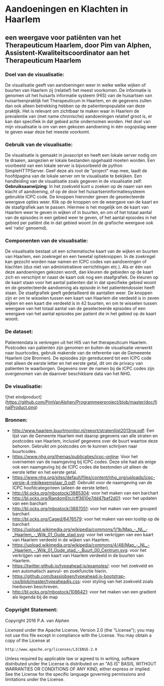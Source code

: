 # Aandoeningen en Klachten in Haarlem
## een weergave voor patiënten van het Therapeuticum Haarlem, door Pim van Alphen, Assistent-Kwaliteitscoordinator aan het Therapeuticum Haarlem

### Doel van de visualisatie:
De visualisatie geeft van aandoeningen weer in welke welke wijken of buurten van Haarlem zij (relatief) het meest voorkomen. De informatie is genomen uit het huisarts informatie systeem (HIS) van de huisartsen van huisartsenpraktijk het Therapeuticum in Haarlem, en de gegevens zullen dan ook alleen betrekking hebben op de patientenpopulatie van deze praktijk. Het is relevant om zichtbaar te maken waar in Haarlem de prevalentie van (met name chronische) aandoeningen relatief groot is, er kan dan specifiek in dat gebied actie ondernomen worden. Het doel van mijn visualisatie is om van een gekozen aandoening in één oogopslag weer te geven waar deze het meeste voorkomt.

### Gebruik van de visualisatie:
De visualisatie is gemaakt in javascript en heeft een lokale server nodig om te draaien, aangezien er lokale bestanden opgehaald moeten worden. Een voorbeeld van een lokale server is bijvoorbeeld de python SimpleHTTPServer. Geef deze als root de "project" map mee, laadt de hoofdpagina van de lokale server om te visualisatie te bekijken. Een handleiding van de visualisatie zoals gegeven in de visualisatie zelf:<br /> **Gebruiksaanwijzing**: In het zoekveld kunt u zoeken op de naam van een klacht of aandoening, of op de door het huisartseninformatiesysteem gebruikte ICPC code. De knoppen hieronder geven de geselecteerde weergave opties weer. Klik op de knoppen om de weergave van de kaart en de staafgrafiek aan te passen. Hiermee is het mogelijk om de kaart van Haarlem weer te geven in wijken of in buurten, en om of het totaal aantal van de episodes in een gebied weer te geven, of het aantal episodes in het gebied per patiënt die in dat gebied woont (in de grafische weergave ook wel ‘ratio’ genoemd).

### Componenten van de visualisatie:
De visualisatie bestaat uit een schematische kaart van de wijken en buurten van Haarlem, een zoekregel en een tweetal optieknoppen. In de zoekregel kan gezocht worden naar namen en ICPC codes van aandoeningen of klachten (dus niet van administratieve verrichtingen etc.). Als er één van deze aandoeningen gekozen wordt, dan kleuren de gebieden op de kaart zich en verschijnt er naast de kaart ook nog een staafgrafiek. De kleuren op de kaart staan voor het aantal patienten dat in dat specifieke gebied woont en de geselecteerde aandoening als episode in het patientendossier heeft staan. De staafgrafiek geeft gedetailleerd de aantallen weer. De knoppen zijn er om te wisselen tussen een kaart van Haarlem die verdeeld is in zeven wijken en een kaart die verdeeld is in 42 buurten, en om te wisselen tussen weergave van het totaal aantal van de geselecteerde episodes of een weergave van het aantal episodes per patient die in het gebied op de kaart woont. 
   
### De dataset:
Patientendata is verkregen uit het HIS van het therapeuticum Haarlem. Postcodes van patienten zijn genomen en buiten de visualisatie verwerkt naar buurtcodes, gebruik makende van de referentie van de Gemeeente Haarlem (zie Bronnen). De episodes zijn gereduceerd tot een ICPC code met alleen de eerste letter en het eerste getal, dit om de privacy van patienten te waarborgen. Gegevens over de namen bij de ICPC codes zijn overgenomen van de daarover beschikbare data van het NHG.

### De visualisatie:
![het eindproduct] (https://github.com/PimVanAlphen/Programmeerproject/blob/master/doc/finalProduct.png)

### Bronnen:
- http://www.haarlem.buurtmonitor.nl/report/stratenlijst2013nw.pdf: Een lijst van de Gemeente Haarlem met daarop gegevens van alle straten en postcodes van Haarlem, inclusief gegevens over de buurt waartoe deze behoren. Gebruikt om postcodes om te kunnen schrijven naar buurtcodes. 
- https://www.nhg.org/themas/publicaties/icpc-online: Voor het overnemen van de naamgeving bij ICPC codes. Deze site had als enige ook een naamgeving bij de ICPC codes die bestonden uit alleen de eerste letter en het eerste getal.
- https://www.nhg.org/sites/default/files/content/nhg_org/uploads/icpc-versie-4-inkijkexemplaar_0.pdf: Gebruikt voor de naamgeving van de ICPC hoofdcategorieen (alleen de eerste letter).
- http://bl.ocks.org/mbostock/3885304: voor het maken van een  barchart
- http://bl.ocks.org/RandomEtc/cff3610e7dd47bef2d01: voor het updaten van een barchart
- http://bl.ocks.org/mbostock/3887051: voor het maken van een grouped barchart
- http://bl.ocks.org/Caged/6476579: voor het maken van een tooltip op de barchart
- https://upload.wikimedia.org/wikipedia/commons/1/1b/Map_-_NL_-_Haarlem_-_Wijk_01_Oude_stad.svg: voor het verkrijgen van een kaart van Haarlem verdeeld in de wijken van Haarlem.
- https://upload.wikimedia.org/wikipedia/commons/4/48/Map_-_NL_-_Haarlem_-_Wijk_01_Oude_stad_-_Buurt_00_Centrum.svg: voor het verkrijgen van een kaart van Haarlem verdeeld in de buurten van Haarlem.
- https://twitter.github.io/typeahead.js/examples/: voor het zoekveld en een automatisch aanvul- en zoekfunctie hierin.
- https://github.com/bassjobsen/typeahead.js-bootstrap-css/blob/master/typeaheadjs.css: voor styling van het zoekveld zoals hierboven beschreven.
- http://bl.ocks.org/mbostock/1086421: voor het maken van een gradient als legenda bij de map

### Copyright Statement:
Copyright 2016 P.A. van Alphen

Licensed under the Apache License, Version 2.0 (the "License");
you may not use this file except in compliance with the License.
You may obtain a copy of the License at

    http://www.apache.org/licenses/LICENSE-2.0

Unless required by applicable law or agreed to in writing, software
distributed under the License is distributed on an "AS IS" BASIS,
WITHOUT WARRANTIES OR CONDITIONS OF ANY KIND, either express or implied.
See the License for the specific language governing permissions and
limitations under the License.
